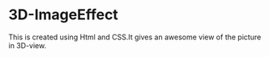 # 3D-ImageEffect

This is created using Html and CSS.It gives an awesome view of the picture in 3D-view.
